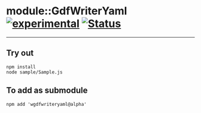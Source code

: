 
# module::GdfWriterYaml [![experimental](https://img.shields.io/badge/stability-experimental-orange.svg)](https://github.com/emersion/stability-badges#experimental) [![Status](https://github.com/Wandalen/wGdfWriterYaml/workflows/Test/badge.svg)](https://github.com/Wandalen/wGdfWriterYaml/actions?query=workflow%3ATest)

___

## Try out
```
npm install
node sample/Sample.js
```

## To add as submodule
```
npm add 'wgdfwriteryaml@alpha'
```

